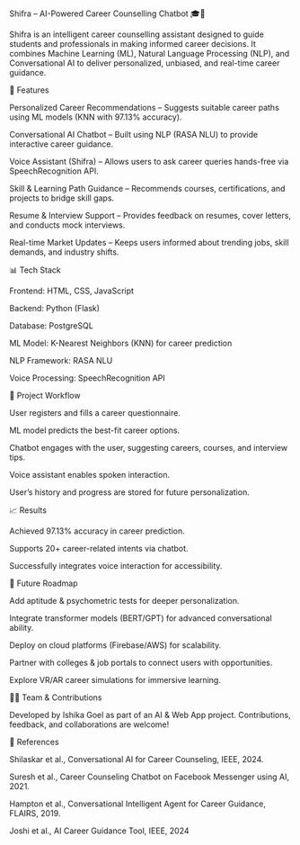 Shifra – AI-Powered Career Counselling Chatbot 🎓🤖

Shifra is an intelligent career counselling assistant designed to guide students and professionals in making informed career decisions.
It combines Machine Learning (ML), Natural Language Processing (NLP), and Conversational AI to deliver personalized, unbiased, and real-time career guidance.

🚀 Features

Personalized Career Recommendations – Suggests suitable career paths using ML models (KNN with 97.13% accuracy).

Conversational AI Chatbot – Built using NLP (RASA NLU) to provide interactive career guidance.

Voice Assistant (Shifra) – Allows users to ask career queries hands-free via SpeechRecognition API.

Skill & Learning Path Guidance – Recommends courses, certifications, and projects to bridge skill gaps.

Resume & Interview Support – Provides feedback on resumes, cover letters, and conducts mock interviews.

Real-time Market Updates – Keeps users informed about trending jobs, skill demands, and industry shifts.

📊 Tech Stack

Frontend: HTML, CSS, JavaScript

Backend: Python (Flask)

Database: PostgreSQL

ML Model: K-Nearest Neighbors (KNN) for career prediction

NLP Framework: RASA NLU

Voice Processing: SpeechRecognition API

📂 Project Workflow

User registers and fills a career questionnaire.

ML model predicts the best-fit career options.

Chatbot engages with the user, suggesting careers, courses, and interview tips.

Voice assistant enables spoken interaction.

User’s history and progress are stored for future personalization.

📈 Results

Achieved 97.13% accuracy in career prediction.

Supports 20+ career-related intents via chatbot.

Successfully integrates voice interaction for accessibility.

🔮 Future Roadmap

Add aptitude & psychometric tests for deeper personalization.

Integrate transformer models (BERT/GPT) for advanced conversational ability.

Deploy on cloud platforms (Firebase/AWS) for scalability.

Partner with colleges & job portals to connect users with opportunities.

Explore VR/AR career simulations for immersive learning.

👩‍💻 Team & Contributions

Developed by Ishika Goel as part of an AI & Web App project.
Contributions, feedback, and collaborations are welcome!

📜 References

Shilaskar et al., Conversational AI for Career Counseling, IEEE, 2024.

Suresh et al., Career Counseling Chatbot on Facebook Messenger using AI, 2021.

Hampton et al., Conversational Intelligent Agent for Career Guidance, FLAIRS, 2019.

Joshi et al., AI Career Guidance Tool, IEEE, 2024
